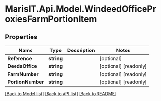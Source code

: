
# MarisIT.Api.Model.WindeedOfficeProxiesFarmPortionItem

## Properties

Name | Type | Description | Notes
------------ | ------------- | ------------- | -------------
**Reference** | **string** |  | [optional] 
**DeedsOffice** | **string** |  | [optional] [readonly] 
**FarmNumber** | **string** |  | [optional] [readonly] 
**PortionNumber** | **string** |  | [optional] [readonly] 

[[Back to Model list]](../README.md#documentation-for-models)
[[Back to API list]](../README.md#documentation-for-api-endpoints)
[[Back to README]](../README.md)

